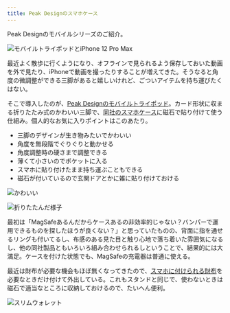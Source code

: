 ```yaml
---
title: Peak Designのスマホケース
---
```

Peak Designのモバイルシリーズのご紹介。

![](https://lh5.googleusercontent.com/0SjVf-I52f_T8k6_iBJOAbqGg745hS7k1JIsewchMuwaU2wiynf6vGtHoSoQ7HTPKJD8FSdIdtR2cLRRGGUF0r20bNWu7LnDxL2nn6nW42JQ4viqHFfwvVnNwgi3Prk23EYZJ0djDACg89p9IJcvkwmQfW7Q7nrwPBt3RfY7HYJtE-qavwZ0o1Qg-fpx "モバイルトライポッドとiPhone 12 Pro Max")

最近よく散歩に行くようになり、オフラインで見られるよう保存しておいた動画を外で見たり、iPhoneで動画を撮ったりすることが増えてきた。そうなると角度の微調整ができる三脚があると嬉しいけれど、ごついアイテムを持ち運びたくはない。

そこで導入したのが、[Peak Designのモバイルトライポッド](https://www.amazon.co.jp/dp/B09FRZPLL3)。カード形状に収まる折りたたみ式のかわいい三脚で、[同社のスマホケース](https://www.amazon.co.jp/dp/B09FP3HP7Z?)に磁石で貼り付けて使う仕組み。個人的なお気に入りポイントはこのあたり。

*   三脚のデザインが生き物みたいでかわいい
*   角度を無段階でぐりぐりと動かせる
*   角度調整時の硬さまで調整できる
*   薄くて小さいのでポケットに入る
*   スマホに貼り付けたまま持ち運ぶこともできる
*   磁石が付いているので玄関ドアとかに雑に貼り付けておける

![](https://lh5.googleusercontent.com/YciIuJ2SEoU4vlu7_NFhvYWxuVcp8QLmn6ORg0wNH6Io_diH9B7MnJYA8-WiluY_I-zddEnDuQ-U-qNAnZnMBp6jIFOqfFPDeWLRpphKXeTYjv2-iaX2fhT2m4Cch6pXq3YWMk8JupNDvCjdA2pZTKV7HftCzaS6nblGG6rdCgUBXg4KrE8aq69RpB6D "かわいい")

![](https://lh5.googleusercontent.com/sTmDOomHl_uB1nxfOQTLZ68_--0skDuRvRsV7PpKzNcW92oAYbU1POOd9ePNb3mciskLPgwJRY4vsdhY4bUEll0jC42x_Flg6pkYXxLG1j8pZgJeoXTgHpwGTdiTlStlwHMNCtp_UzLDSDWilsrISyIwYAnJacGrqKfdrSBCBsW5yZB1BlGW3N1XTj_S "折りたたんだ様子")

最初は「MagSafeあるんだからケースあるの非効率的じゃない？バンパーで運用できるものを探したほうが良くない？」と思っていたものの、背面に指を通せるリングも付いてるし、布感のある見た目と触り心地で落ち着いた雰囲気になるし、他の同社製品ともいろいろ組み合わせられるしということで、結果的には大満足。ケースを付けた状態でも、MagSafeの充電器は普通に使える。

最近は財布が必要な機会もほぼ無くなってきたので、[スマホに付けられる財布](https://www.amazon.co.jp/dp/B09FSGW671)を必要なときだけ付けて外出している。これもスタンドと同じで、使わないときは磁石で適当なところに収納しておけるので、たいへん便利。

![](https://lh5.googleusercontent.com/t6l9ABqZYoFT5keRGq6mrSYJ4cCUYtChTzl7XMeRC2LfWBBSEL_7evkg7va1dW1t9VlKN6P3De7AgasctOoYl888Wwm2ZVlJY8tVRBR9L1i0zhP3M_QzCJWgJ9iRYYFpfL2k2Njd4taNbdIxFi5rx27jpBQTy6B3ieXAOYNkOLomPAPv_HV7aVKJ-VBv "スリムウォレット")
